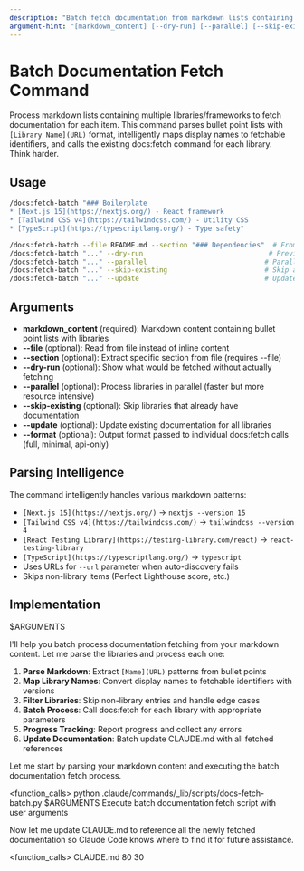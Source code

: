 ```yaml
---
description: "Batch fetch documentation from markdown lists containing multiple libraries and frameworks"
argument-hint: "[markdown_content] [--dry-run] [--parallel] [--skip-existing] [--update] [--format FORMAT]"
---
```


# Batch Documentation Fetch Command

Process markdown lists containing multiple libraries/frameworks to fetch documentation for each item. This command parses bullet point lists with `[Library Name](URL)` format, intelligently maps display names to fetchable identifiers, and calls the existing docs:fetch command for each library. Think harder.

## Usage

```bash
/docs:fetch-batch "### Boilerplate
* [Next.js 15](https://nextjs.org/) - React framework
* [Tailwind CSS v4](https://tailwindcss.com/) - Utility CSS
* [TypeScript](https://typescriptlang.org/) - Type safety"

/docs:fetch-batch --file README.md --section "### Dependencies"  # From file section
/docs:fetch-batch "..." --dry-run                               # Preview without fetching
/docs:fetch-batch "..." --parallel                             # Parallel processing
/docs:fetch-batch "..." --skip-existing                        # Skip already fetched
/docs:fetch-batch "..." --update                               # Update all existing docs
```

## Arguments

- **markdown_content** (required): Markdown content containing bullet point lists with libraries
- **--file** (optional): Read from file instead of inline content
- **--section** (optional): Extract specific section from file (requires --file)
- **--dry-run** (optional): Show what would be fetched without actually fetching
- **--parallel** (optional): Process libraries in parallel (faster but more resource intensive)
- **--skip-existing** (optional): Skip libraries that already have documentation
- **--update** (optional): Update existing documentation for all libraries
- **--format** (optional): Output format passed to individual docs:fetch calls (full, minimal, api-only)

## Parsing Intelligence

The command intelligently handles various markdown patterns:
- `[Next.js 15](https://nextjs.org/)` → `nextjs --version 15`
- `[Tailwind CSS v4](https://tailwindcss.com/)` → `tailwindcss --version 4`
- `[React Testing Library](https://testing-library.com/react)` → `react-testing-library`
- `[TypeScript](https://typescriptlang.org/)` → `typescript`
- Uses URLs for `--url` parameter when auto-discovery fails
- Skips non-library items (Perfect Lighthouse score, etc.)

## Implementation

$ARGUMENTS

I'll help you batch process documentation fetching from your markdown content. Let me parse the libraries and process each one:

1. **Parse Markdown**: Extract `[Name](URL)` patterns from bullet points
2. **Map Library Names**: Convert display names to fetchable identifiers with versions
3. **Filter Libraries**: Skip non-library entries and handle edge cases
4. **Batch Process**: Call docs:fetch for each library with appropriate parameters
5. **Progress Tracking**: Report progress and collect any errors
6. **Update Documentation**: Batch update CLAUDE.md with all fetched references

Let me start by parsing your markdown content and executing the batch documentation fetch process.

<function_calls>
<invoke name="Bash">
<parameter name="command">python .claude/commands/_lib/scripts/docs-fetch-batch.py $ARGUMENTS</parameter>
<parameter name="description">Execute batch documentation fetch script with user arguments</parameter>
</invoke>

Now let me update CLAUDE.md to reference all the newly fetched documentation so Claude Code knows where to find it for future assistance.

<function_calls>
<invoke name="Read">
<parameter name="file_path">CLAUDE.md</parameter>
<parameter name="offset">80</parameter>
<parameter name="limit">30</parameter>
</invoke>